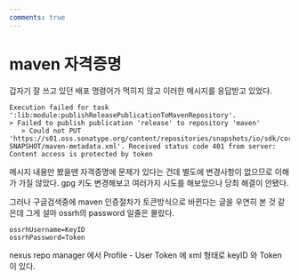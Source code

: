 ```yaml
---
comments: true
---
```


# maven 자격증명

갑자기 잘 쓰고 있던 배포 명령어가 먹히지 않고 이러한 메시지를 응답받고 있었다.

```
Execution failed for task ':lib:module:publishReleasePublicationToMavenRepository'.
> Failed to publish publication 'release' to repository 'maven'
   > Could not PUT 'https://s01.oss.sonatype.org/content/repositories/snapshots/io/sdk/core/2.28.0-SNAPSHOT/maven-metadata.xml'. Received status code 401 from server: Content access is protected by token
```

메시지 내용만 봤을땐 자격증명에 문제가 있다는 건데 별도에 변경사항이 없으므로 이해가 가질 않았다.
gpg 키도 변경해보고 여러가지 시도를 해보았으나 당최 해결이 안됐다.

그러나 구글검색중에 maven 인증절차가 토큰방식으로 바뀐다는 글을 우연히 본 것 같은데
그게 설마 ossrh의 password 일줄은 몰랐다.

```
ossrhUsername=KeyID
ossrhPassword=Token
```

nexus repo manager 에서 Profile - User Token 에 xml 형태로 keyID 와 Token 이 있다.